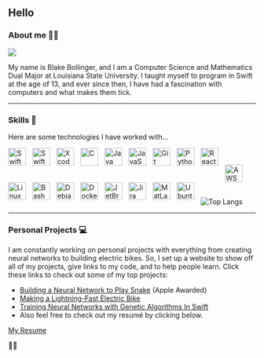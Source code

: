 ## Hello

### About me 👨‍💻 
<a href="https://www.linkedin.com/in/blake-bollinger/">
<img src= "https://img.shields.io/badge/LinkedIn-0077B5?style=for-the-badge&logo=linkedin&logoColor=white">
</a>

My name is Blake Bollinger, and I am a Computer Science and Mathematics Dual Major at Louisiana State University. I taught myself to program in Swift at the age of 13, and ever since then, I have had a fascination with computers and what makes them tick.

---

### Skills 📝

Here are some technologies I have worked with...

<img align="left" alt="Swift" width="36px" style="padding-right:10px;" src="https://cdn.jsdelivr.net/gh/devicons/devicon/icons/swift/swift-original.svg" />
<img align="left" alt="SwiftUI" width="36px" style="padding-right:10px;" src="https://www.swiftbysundell.com/images/discover/swiftui/icon.png" />
<img align="left" alt="Xcode" width="36px" style="padding-right:10px;" src="https://cdn.jsdelivr.net/gh/devicons/devicon/icons/xcode/xcode-original.svg" />
<img align="left" alt="C" width="36px" style="padding-right:10px;" src="https://cdn.jsdelivr.net/gh/devicons/devicon/icons/c/c-original.svg" />
<img align="left" alt="Java" width="36px" style="padding-right:10px;" src="https://cdn.jsdelivr.net/gh/devicons/devicon/icons/java/java-original.svg" />
<img align="left" alt="JavaScript" width="36px" style="padding-right:10px;" src="https://cdn.jsdelivr.net/gh/devicons/devicon/icons/javascript/javascript-original.svg" />
<img align="left" alt="Git" width="36px" style="padding-right:10px;" src="https://cdn.jsdelivr.net/gh/devicons/devicon/icons/git/git-original.svg" />
<img align="left" alt="Python" width="36px" style="padding-right:10px;" src="https://cdn.jsdelivr.net/gh/devicons/devicon/icons/python/python-original.svg" />
<img align="left" alt="React" width="36px" style="padding-right:10px;" src="https://cdn.jsdelivr.net/gh/devicons/devicon/icons/react/react-original.svg" />
<br />
<br />
<img align="bottom" alt="AWS" width="36px" style="padding-right:10px;" src="https://cdn.jsdelivr.net/gh/devicons/devicon/icons/amazonwebservices/amazonwebservices-original.svg" />
<img align="left" alt="Linux" width="36px" style="padding-right:10px;" src="https://cdn.jsdelivr.net/gh/devicons/devicon/icons/linux/linux-original.svg" />
<img align="left" alt="Bash" width="36px" style="padding-right:10px;" src="https://cdn.jsdelivr.net/gh/devicons/devicon/icons/bash/bash-original.svg" />
<img align="left" alt="Debian" width="36px" style="padding-right:10px;" src="https://cdn.jsdelivr.net/gh/devicons/devicon/icons/debian/debian-original.svg" />
<img align="left" alt="Docker" width="36px" style="padding-right:10px;" src="https://cdn.jsdelivr.net/gh/devicons/devicon/icons/docker/docker-original.svg" />
<img align="left" alt="JetBrains" width="36px" style="padding-right:10px;" src="https://cdn.jsdelivr.net/gh/devicons/devicon/icons/jetbrains/jetbrains-original.svg" />
<img align="left" alt="Jira" width="36px" style="padding-right:10px;" src="https://cdn.jsdelivr.net/gh/devicons/devicon/icons/jira/jira-original.svg" />
<img align="left" alt="MatLab" width="36px" style="padding-right:10px;" src="https://cdn.jsdelivr.net/gh/devicons/devicon/icons/matlab/matlab-original.svg" />
<img align="left" alt="Ubuntu" width="36px" style="padding-right:10px;" src="https://cdn.jsdelivr.net/gh/devicons/devicon/icons/ubuntu/ubuntu-plain.svg" />  

<br />
<br />

![Top Langs](https://github-readme-stats.vercel.app/api/top-langs/?username=blakebollinger&layout=compact&exclude_repo=SnakeAI-Swift&langs_count=8)

---  

### Personal Projects 💻

I am constantly working on personal projects with everything from creating neural networks to building electric bikes. So, I set up a website to show off all of my projects, give links to my code, and to help people learn. Click these links to check out some of my top projects:

- [Building a Neural Network to Play Snake](https://github.com/blakebollinger/SnakeAI-Swift) (Apple Awarded)
- [Making a Lightning-Fast Electric Bike](https://blakebollinger.dev/2020/03/25making-a-lightning-fast-electric-bike/)
- [Training Neural Networks with Genetic Algorithms In Swift](https://github.com/blakebollinger/Neural-Jump)
- Also feel free to check out my resumé by clicking below.

[My Resume](https://blakebollinger.dev/wp-content/uploads/2022/10/Blake-Bollinger-Resume.pdf)


🏄‍♂️
